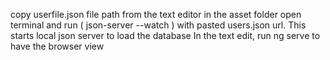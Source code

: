 copy userfile.json file path from the text editor in the asset folder
open terminal and run ( json-server --watch ) with pasted users.json url. This starts local json server to load the database
 In the text edit, run ng serve to have the browser view
